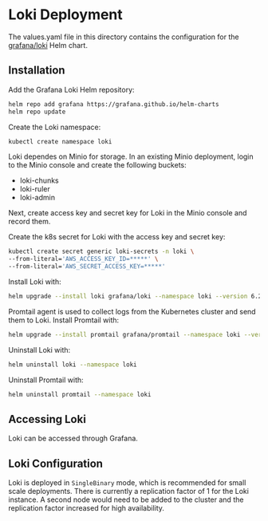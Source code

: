 # Loki Deployment

The values.yaml file in this directory contains the configuration for the [grafana/loki](https://github.com/grafana/loki/tree/main/production/helm/loki) Helm chart.

## Installation

Add the Grafana Loki Helm repository:

```bash
helm repo add grafana https://grafana.github.io/helm-charts
helm repo update
```

Create the Loki namespace:

```bash
kubectl create namespace loki
```

Loki dependes on Minio for storage. In an existing Minio deployment, login to the Minio console and create the following buckets:

- loki-chunks
- loki-ruler
- loki-admin

Next, create access key and secret key for Loki in the Minio console and record them.

Create the k8s secret for Loki with the access key and secret key:

```bash
kubectl create secret generic loki-secrets -n loki \
--from-literal='AWS_ACCESS_KEY_ID=*****' \
--from-literal='AWS_SECRET_ACCESS_KEY=*****'
```

Install Loki with:

```bash
helm upgrade --install loki grafana/loki --namespace loki --version 6.24.0 --values loki-values.yaml
```

Promtail agent is used to collect logs from the Kubernetes cluster and send them to Loki. Install Promtail with:

```bash
helm upgrade --install promtail grafana/promtail --namespace loki --version 6.16.6 --values promtail-values.yaml
```

Uninstall Loki with:

```bash
helm uninstall loki --namespace loki
```

Uninstall Promtail with:

```bash
helm uninstall promtail --namespace loki
```

## Accessing Loki

Loki can be accessed through Grafana.

## Loki Configuration

Loki is deployed in `SingleBinary` mode, which is recommended for small scale deployments. There is currently a replication factor of 1 for the Loki instance. A second node would need to be added to the cluster and the replication factor increased for high availability. 
